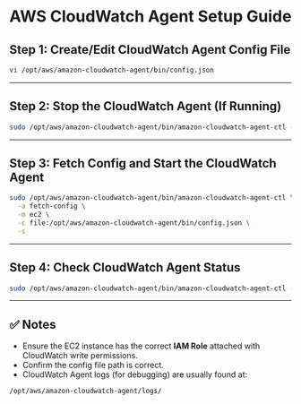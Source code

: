 
# AWS CloudWatch Agent Setup Guide

## Step 1: Create/Edit CloudWatch Agent Config File

```bash
vi /opt/aws/amazon-cloudwatch-agent/bin/config.json
```

---

## Step 2: Stop the CloudWatch Agent (If Running)

```bash
sudo /opt/aws/amazon-cloudwatch-agent/bin/amazon-cloudwatch-agent-ctl -a stop
```

---

## Step 3: Fetch Config and Start the CloudWatch Agent

```bash
sudo /opt/aws/amazon-cloudwatch-agent/bin/amazon-cloudwatch-agent-ctl \
  -a fetch-config \
  -m ec2 \
  -c file:/opt/aws/amazon-cloudwatch-agent/bin/config.json \
  -s
```

---

## Step 4: Check CloudWatch Agent Status

```bash
sudo /opt/aws/amazon-cloudwatch-agent/bin/amazon-cloudwatch-agent-ctl -a status
```

---

## ✅ Notes

- Ensure the EC2 instance has the correct **IAM Role** attached with CloudWatch write permissions.
- Confirm the config file path is correct.
- CloudWatch Agent logs (for debugging) are usually found at:

```bash
/opt/aws/amazon-cloudwatch-agent/logs/
```
